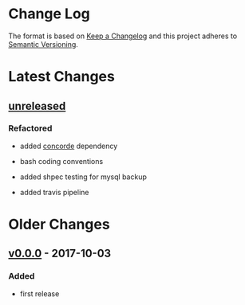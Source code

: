 Change Log
==========

The format is based on [Keep a Changelog] and this project adheres to
[Semantic Versioning].

Latest Changes
==============

[unreleased]
------------

### Refactored

-   added [concorde] dependency

-   bash coding conventions

-   added shpec testing for mysql backup

-   added travis pipeline

Older Changes
=============

[v0.0.0] - 2017-10-03
---------------------

### Added

-   first release

  [Keep a Changelog]: http://keepachangelog.com/
  [Semantic Versioning]: http://semver.org/
  [unreleased]: https://github.com/binaryphile/jiff-personal/compare/v0.0.0...v0.0
  [concorde]: https://github.com/binaryphile/concorde
  [v0.0.0]: https://github.com/binaryphile/jiff-personal/tree/v0.0.0
